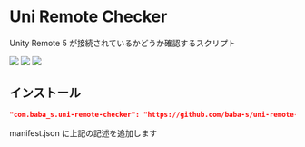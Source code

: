 # Uni Remote Checker

Unity Remote 5 が接続されているかどうか確認するスクリプト

![](https://img.shields.io/badge/Unity-2018.4%2B-red.svg)
![](https://img.shields.io/badge/.NET-4.x-orange.svg)
[![](https://img.shields.io/github/license/baba-s/uni-remote-checker.svg)](https://github.com/baba-s/uni-remote-checker/blob/master/LICENSE)

## インストール

```json
"com.baba_s.uni-remote-checker": "https://github.com/baba-s/uni-remote-checker.git",
```

manifest.json に上記の記述を追加します  